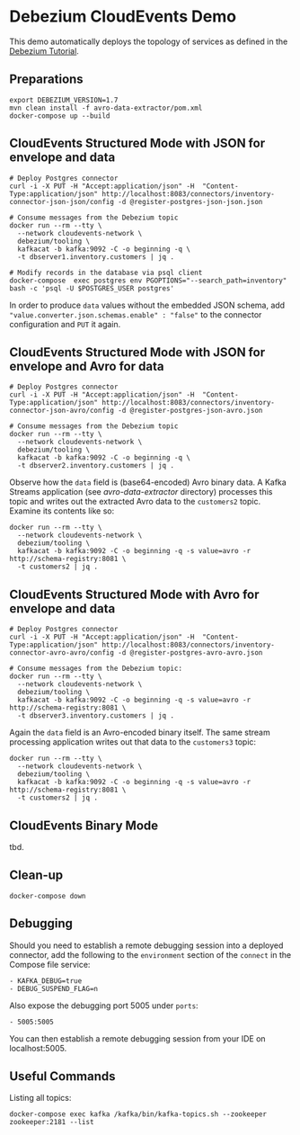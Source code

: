 # Debezium CloudEvents Demo

This demo automatically deploys the topology of services as defined in the [Debezium Tutorial](https://debezium.io/docs/tutorial/).

## Preparations

```shell
export DEBEZIUM_VERSION=1.7
mvn clean install -f avro-data-extractor/pom.xml
docker-compose up --build
```

## CloudEvents Structured Mode with JSON for envelope and data

```shell
# Deploy Postgres connector
curl -i -X PUT -H "Accept:application/json" -H  "Content-Type:application/json" http://localhost:8083/connectors/inventory-connector-json-json/config -d @register-postgres-json-json.json

# Consume messages from the Debezium topic
docker run --rm --tty \
  --network cloudevents-network \
  debezium/tooling \
  kafkacat -b kafka:9092 -C -o beginning -q \
  -t dbserver1.inventory.customers | jq .

# Modify records in the database via psql client
docker-compose  exec postgres env PGOPTIONS="--search_path=inventory" bash -c 'psql -U $POSTGRES_USER postgres'
```

In order to produce `data` values without the embedded JSON schema, add `"value.converter.json.schemas.enable" : "false"` to the connector configuration and `PUT` it again.

## CloudEvents Structured Mode with JSON for envelope and Avro for data

```shell
# Deploy Postgres connector
curl -i -X PUT -H "Accept:application/json" -H  "Content-Type:application/json" http://localhost:8083/connectors/inventory-connector-json-avro/config -d @register-postgres-json-avro.json

# Consume messages from the Debezium topic
docker run --rm --tty \
  --network cloudevents-network \
  debezium/tooling \
  kafkacat -b kafka:9092 -C -o beginning -q \
  -t dbserver2.inventory.customers | jq .
```

Observe how the `data` field is (base64-encoded) Avro binary data.
A Kafka Streams application (see _avro-data-extractor_ directory) processes this topic and writes out the extracted Avro data to the `customers2` topic.
Examine its contents like so:

```shell
docker run --rm --tty \
  --network cloudevents-network \
  debezium/tooling \
  kafkacat -b kafka:9092 -C -o beginning -q -s value=avro -r http://schema-registry:8081 \
  -t customers2 | jq .
```

## CloudEvents Structured Mode with Avro for envelope and data

```shell
# Deploy Postgres connector
curl -i -X PUT -H "Accept:application/json" -H  "Content-Type:application/json" http://localhost:8083/connectors/inventory-connector-avro-avro/config -d @register-postgres-avro-avro.json

# Consume messages from the Debezium topic:
docker run --rm --tty \
  --network cloudevents-network \
  debezium/tooling \
  kafkacat -b kafka:9092 -C -o beginning -q -s value=avro -r http://schema-registry:8081 \
  -t dbserver3.inventory.customers | jq .
```

Again the `data` field is an Avro-encoded binary itself.
The same stream processing application writes out that data to the `customers3` topic:

```shell
docker run --rm --tty \
  --network cloudevents-network \
  debezium/tooling \
  kafkacat -b kafka:9092 -C -o beginning -q -s value=avro -r http://schema-registry:8081 \
  -t customers2 | jq .
```

## CloudEvents Binary Mode

tbd.

## Clean-up

```shell
docker-compose down
```

## Debugging

Should you need to establish a remote debugging session into a deployed connector, add the following to the `environment` section of the `connect` in the Compose file service:

    - KAFKA_DEBUG=true
    - DEBUG_SUSPEND_FLAG=n

Also expose the debugging port 5005 under `ports`:

    - 5005:5005

You can then establish a remote debugging session from your IDE on localhost:5005.

## Useful Commands

Listing all topics:

```shell
docker-compose exec kafka /kafka/bin/kafka-topics.sh --zookeeper zookeeper:2181 --list
```
